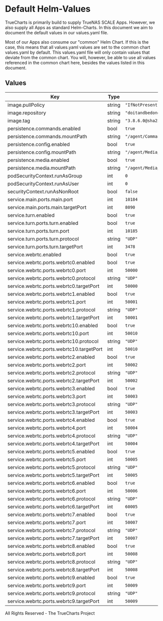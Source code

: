 # Default Helm-Values

TrueCharts is primarily build to supply TrueNAS SCALE Apps.
However, we also supply all Apps as standard Helm-Charts. In this document we aim to document the default values in our values.yaml file.

Most of our Apps also consume our "common" Helm Chart.
If this is the case, this means that all values.yaml values are set to the common chart values.yaml by default. This values.yaml file will only contain values that deviate from the common chart.
You will, however, be able to use all values referenced in the common chart here, besides the values listed in this document.

## Values

| Key | Type | Default | Description |
|-----|------|---------|-------------|
| image.pullPolicy | string | `"IfNotPresent"` |  |
| image.repository | string | `"doitandbedone/ispyagentdvr"` |  |
| image.tag | string | `"3.8.6.0@sha256:b2ad9ed49abfcbb6f82362209fbf4cdccdb4abf2cf7aa7c9bf276ad8b5ed312c"` |  |
| persistence.commands.enabled | bool | `true` |  |
| persistence.commands.mountPath | string | `"/agent/Commands"` |  |
| persistence.config.enabled | bool | `true` |  |
| persistence.config.mountPath | string | `"/agent/Media/XML"` |  |
| persistence.media.enabled | bool | `true` |  |
| persistence.media.mountPath | string | `"/agent/Media/WebServerRoot/Media"` |  |
| podSecurityContext.runAsGroup | int | `0` |  |
| podSecurityContext.runAsUser | int | `0` |  |
| securityContext.runAsNonRoot | bool | `false` |  |
| service.main.ports.main.port | int | `10184` |  |
| service.main.ports.main.targetPort | int | `8090` |  |
| service.turn.enabled | bool | `true` |  |
| service.turn.ports.turn.enabled | bool | `true` |  |
| service.turn.ports.turn.port | int | `10185` |  |
| service.turn.ports.turn.protocol | string | `"UDP"` |  |
| service.turn.ports.turn.targetPort | int | `3478` |  |
| service.webrtc.enabled | bool | `true` |  |
| service.webrtc.ports.webrtc0.enabled | bool | `true` |  |
| service.webrtc.ports.webrtc0.port | int | `50000` |  |
| service.webrtc.ports.webrtc0.protocol | string | `"UDP"` |  |
| service.webrtc.ports.webrtc0.targetPort | int | `50000` |  |
| service.webrtc.ports.webrtc1.enabled | bool | `true` |  |
| service.webrtc.ports.webrtc1.port | int | `50001` |  |
| service.webrtc.ports.webrtc1.protocol | string | `"UDP"` |  |
| service.webrtc.ports.webrtc1.targetPort | int | `50001` |  |
| service.webrtc.ports.webrtc10.enabled | bool | `true` |  |
| service.webrtc.ports.webrtc10.port | int | `50010` |  |
| service.webrtc.ports.webrtc10.protocol | string | `"UDP"` |  |
| service.webrtc.ports.webrtc10.targetPort | int | `50010` |  |
| service.webrtc.ports.webrtc2.enabled | bool | `true` |  |
| service.webrtc.ports.webrtc2.port | int | `50002` |  |
| service.webrtc.ports.webrtc2.protocol | string | `"UDP"` |  |
| service.webrtc.ports.webrtc2.targetPort | int | `50002` |  |
| service.webrtc.ports.webrtc3.enabled | bool | `true` |  |
| service.webrtc.ports.webrtc3.port | int | `50003` |  |
| service.webrtc.ports.webrtc3.protocol | string | `"UDP"` |  |
| service.webrtc.ports.webrtc3.targetPort | int | `50003` |  |
| service.webrtc.ports.webrtc4.enabled | bool | `true` |  |
| service.webrtc.ports.webrtc4.port | int | `50004` |  |
| service.webrtc.ports.webrtc4.protocol | string | `"UDP"` |  |
| service.webrtc.ports.webrtc4.targetPort | int | `50004` |  |
| service.webrtc.ports.webrtc5.enabled | bool | `true` |  |
| service.webrtc.ports.webrtc5.port | int | `50005` |  |
| service.webrtc.ports.webrtc5.protocol | string | `"UDP"` |  |
| service.webrtc.ports.webrtc5.targetPort | int | `50005` |  |
| service.webrtc.ports.webrtc6.enabled | bool | `true` |  |
| service.webrtc.ports.webrtc6.port | int | `50006` |  |
| service.webrtc.ports.webrtc6.protocol | string | `"UDP"` |  |
| service.webrtc.ports.webrtc6.targetPort | int | `60005` |  |
| service.webrtc.ports.webrtc7.enabled | bool | `true` |  |
| service.webrtc.ports.webrtc7.port | int | `50007` |  |
| service.webrtc.ports.webrtc7.protocol | string | `"UDP"` |  |
| service.webrtc.ports.webrtc7.targetPort | int | `50007` |  |
| service.webrtc.ports.webrtc8.enabled | bool | `true` |  |
| service.webrtc.ports.webrtc8.port | int | `50008` |  |
| service.webrtc.ports.webrtc8.protocol | string | `"UDP"` |  |
| service.webrtc.ports.webrtc8.targetPort | int | `50008` |  |
| service.webrtc.ports.webrtc9.enabled | bool | `true` |  |
| service.webrtc.ports.webrtc9.port | int | `50009` |  |
| service.webrtc.ports.webrtc9.protocol | string | `"UDP"` |  |
| service.webrtc.ports.webrtc9.targetPort | int | `50009` |  |

All Rights Reserved - The TrueCharts Project
